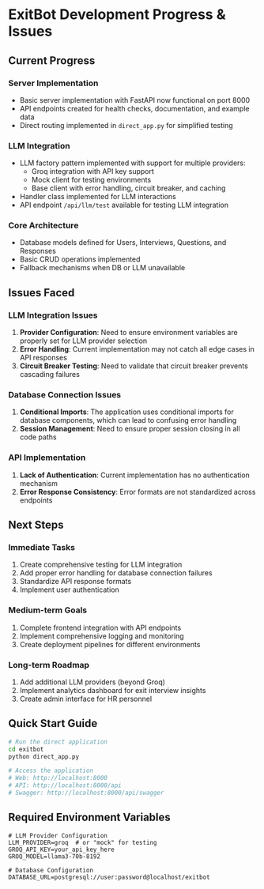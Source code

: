 # ExitBot Development Progress & Issues

## Current Progress

### Server Implementation
- Basic server implementation with FastAPI now functional on port 8000
- API endpoints created for health checks, documentation, and example data
- Direct routing implemented in `direct_app.py` for simplified testing

### LLM Integration
- LLM factory pattern implemented with support for multiple providers:
  - Groq integration with API key support
  - Mock client for testing environments
  - Base client with error handling, circuit breaker, and caching
- Handler class implemented for LLM interactions
- API endpoint `/api/llm/test` available for testing LLM integration

### Core Architecture
- Database models defined for Users, Interviews, Questions, and Responses
- Basic CRUD operations implemented
- Fallback mechanisms when DB or LLM unavailable

## Issues Faced

### LLM Integration Issues
1. **Provider Configuration**: Need to ensure environment variables are properly set for LLM provider selection
2. **Error Handling**: Current implementation may not catch all edge cases in API responses
3. **Circuit Breaker Testing**: Need to validate that circuit breaker prevents cascading failures

### Database Connection Issues
1. **Conditional Imports**: The application uses conditional imports for database components, which can lead to confusing error handling
2. **Session Management**: Need to ensure proper session closing in all code paths

### API Implementation
1. **Lack of Authentication**: Current implementation has no authentication mechanism
2. **Error Response Consistency**: Error formats are not standardized across endpoints

## Next Steps

### Immediate Tasks
1. Create comprehensive testing for LLM integration
2. Add proper error handling for database connection failures
3. Standardize API response formats
4. Implement user authentication

### Medium-term Goals
1. Complete frontend integration with API endpoints
2. Implement comprehensive logging and monitoring
3. Create deployment pipelines for different environments

### Long-term Roadmap
1. Add additional LLM providers (beyond Groq)
2. Implement analytics dashboard for exit interview insights
3. Create admin interface for HR personnel

## Quick Start Guide

```bash
# Run the direct application
cd exitbot
python direct_app.py

# Access the application
# Web: http://localhost:8000
# API: http://localhost:8000/api
# Swagger: http://localhost:8000/api/swagger
```

## Required Environment Variables

```
# LLM Provider Configuration
LLM_PROVIDER=groq  # or "mock" for testing
GROQ_API_KEY=your_api_key_here
GROQ_MODEL=llama3-70b-8192

# Database Configuration
DATABASE_URL=postgresql://user:password@localhost/exitbot
``` 